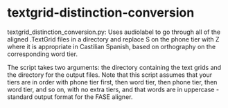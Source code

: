 # textgrid-distinction-conversion

textgrid_distinction_conversion.py: Uses audiolabel to go through all of the aligned .TextGrid files in a directory and replace S on the phone tier with Z where it is appropriate in Castilian Spanish, based on orthography on the corresponding word tier.

The script takes two arguments: the directory containing the text grids and the directory for the output files. Note that this script assumes that your tiers are in order with phone tier first, then word tier, then phone tier, then word tier, and so on, with no extra tiers, and that words are in uppercase - standard output format for the FASE aligner.
